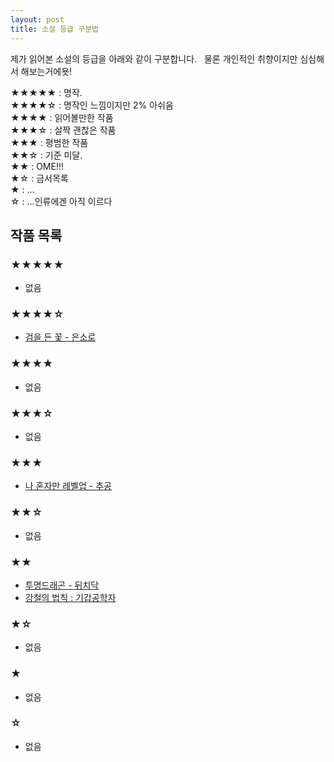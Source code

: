 ```yaml
---
layout: post
title: 소설 등급 구분법
---
```


제가 읽어본 소설의 등급을 아래와 같이 구분합니다.  
물론 개인적인 취향이지만 심심해서 해보는거에욧!  


★★★★★ : 명작.  
★★★★☆ : 명작인 느낌이지만 2% 아쉬움  
★★★★ : 읽어볼만한 작품  
★★★☆ : 살짝 괜찮은 작품  
★★★ : 평범한 작품  
★★☆ : 기준 미달.  
★★ : OME!!!  
★☆ : 금서목록  
★ : ...  
☆ : ...인류에겐 아직 이르다  

## 작품 목록
### ★★★★★
- 없음

### ★★★★☆
- [검을 든 꽃 - 은소로](https://novelscout.github.io/%ED%8C%90%EC%86%8C-%EA%B2%80%EC%9D%84-%EB%93%A0-%EA%BD%83/)

### ★★★★
- 없음

### ★★★☆
- 없음

### ★★★
- [나 혼자만 레벨업 - 추공](https://novelscout.github.io/%ED%8C%90%EC%86%8C-%EB%82%98-%ED%98%BC%EC%9E%90%EB%A7%8C-%EB%A0%88%EB%B2%A8%EC%97%85/)

### ★★☆
- 없음

### ★★
- [투명드래곤 - 뒤치닥](https://novelscout.github.io/%ED%8C%90%EC%86%8C-%ED%88%AC%EB%AA%85%EB%93%9C%EB%9E%98%EA%B3%A4/)
- [강철의 법칙 : 기갑공학자]()
### ★☆
- 없음

### ★
- 없음

### ☆
- 없음
